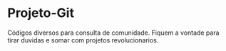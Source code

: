 # Projeto-Git
Códigos diversos para consulta de comunidade.
Fiquem a vontade para tirar duvidas e somar com projetos revolucionarios.
